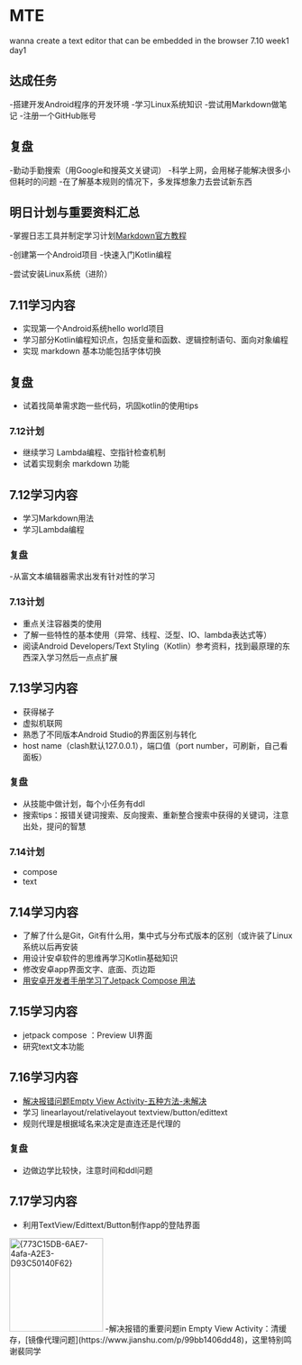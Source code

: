 # MTE
wanna create a text editor that can be embedded in the browser
7.10 week1 day1  
## 达成任务
-搭建开发Android程序的开发环境
-学习Linux系统知识
-尝试用Markdown做笔记
-注册一个GitHub账号
## 复盘
-勤动手勤搜索（用Google和搜英文关键词）
-科学上网，会用梯子能解决很多小但耗时的问题
-在了解基本规则的情况下，多发挥想象力去尝试新东西
## 明日计划与重要资料汇总
-掌握日志工具并制定学习计划[Markdown官方教程](https://markdown.com.cn/)

-创建第一个Android项目
-快速入门Kotlin编程

-尝试安装Linux系统（进阶）


## 7.11学习内容
- 实现第一个Android系统hello world项目
- 学习部分Kotlin编程知识点，包括变量和函数、逻辑控制语句、面向对象编程
- 实现 markdown 基本功能包括字体切换
## 复盘
- 试着找简单需求跑一些代码，巩固kotlin的使用tips
### 7.12计划
- 继续学习 Lambda编程、空指针检查机制
- 试着实现剩余 markdown 功能

## 7.12学习内容
- 学习Markdown用法
- 学习Lambda编程
### 复盘
-从富文本编辑器需求出发有针对性的学习
### 7.13计划
- 重点关注容器类的使用
- 了解一些特性的基本使用（异常、线程、泛型、IO、lambda表达式等）
- 阅读Android Developers/Text Styling（Kotlin）参考资料，找到最原理的东西深入学习然后一点点扩展

## 7.13学习内容
- 获得梯子
- 虚拟机联网
- 熟悉了不同版本Android Studio的界面区别与转化
- host name（clash默认127.0.0.1），端口值（port number，可刷新，自己看面板）
### 复盘
- 从技能中做计划，每个小任务有ddl
- 搜索tips：报错关键词搜索、反向搜索、重新整合搜索中获得的关键词，注意出处，提问的智慧
### 7.14计划
- compose
- text
## 7.14学习内容
- 了解了什么是Git，Git有什么用，集中式与分布式版本的区别（或许装了Linux系统以后再安装
- 用设计安卓软件的思维再学习Kotlin基础知识
- 修改安卓app界面文字、底面、页边距
- [用安卓开发者手册学习了Jetpack Compose 用法](https://developer.android.com/courses/pathways/android-basics-compose-unit-1-pathway-3?hl=zh-cn#codelab-https://developer.android.com/codelabs/basic-android-kotlin-compose-text-composables)
## 7.15学习内容
- jetpack compose ：Preview UI界面
- 研究text文本功能
## 7.16学习内容
- [解决报错问题Empty View Activity-五种方法-未解决](https://www.geeksforgeeks.org/different-ways-to-fix-cannot-resolve-symbol-appcompatactivity-in-android-studio/)
- 学习 linearlayout/relativelayout
textview/button/edittext
- 规则代理是根据域名来决定是直连还是代理的
### 复盘
- 边做边学比较快，注意时间和ddl问题
## 7.17学习内容
- 利用TextView/Edittext/Button制作app的登陆界面
 <img width="166" alt="{773C15DB-6AE7-4afa-A2E3-D93C50140F62}" src="https://github.com/Jiayi-bioinformatics/MTE/assets/139120018/e1a79b76-eb0c-4c6f-8b70-1ca260d1c306">
-解决报错的重要问题in Empty View Activity：清缓存，[镜像代理问题](https://www.jianshu.com/p/99bb1406dd48)，这里特别鸣谢裴同学




